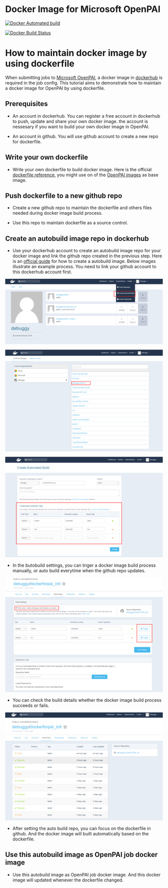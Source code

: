 # Docker Image for Microsoft OpenPAI

[![Docker Automated build](https://img.shields.io/docker/automated/debuggy/dockerforpai_init.svg)](https://hub.docker.com/r/debuggy/dockerforpai_init/)

[![Docker Build Status](https://img.shields.io/docker/build/debuggy/dockerforpai_init.svg)](https://hub.docker.com/r/debuggy/dockerforpai_init/)


# How to maintain docker image by using dockerfile 
 
When submitting jobs to [Microsoft OpenPAI](https://github.com/Microsoft/pai), a docker image in [dockerhub](https://hub.docker.com/) is required in the job config. This tutorial aims to demonstrate how to maintain a docker image for OpenPAI by using dockerfile.

## Prerequisites
- An account in dockerhub. You can register a free account in dockerhub to push, update and share your own docker image. the account is nessesary if you want to build your own docker image in OpenPAI.

- An account in github. You will use github account to create a new repo for dockerfile.

## Write your own dockerfile
- Write your own dockerfile to build docker image. Here is the official [dockerfile reference](https://docs.docker.com/engine/reference/builder/), you might use on of the [OpenPAI images](https://hub.docker.com/u/openpai/) as base image.

## Push dockerfile to a new github repo
- Create a new github repo to maintain the dockerfile and others files needed during docker image build process.

- Use this repo to maintain dockerfile as a source control.

## Create an autobuild image repo in dockerhub
- Use your dockerhub account to create an autobuild image repo for your docker image and link the github repo created in the previous step. Here is an [official guide](https://docs.docker.com/docker-cloud/builds/automated-build/) for how to create a autobuild image. Below images illustrate an example process. You need to link your github account to this dockerhub account first.

![image](https://raw.githubusercontent.com/debuggy/DockerForPAI_init/master/images/create_autobuild.png)

![image](https://raw.githubusercontent.com/debuggy/DockerForPAI_init/master/images/select_github_repo.png)

![image](https://raw.githubusercontent.com/debuggy/DockerForPAI_init/master/images/customize_autobuild.png)

- In the butobuild settings, you can triger a docker image build process manually, or auto build everytime when the github repo updates. 

![build settings](https://raw.githubusercontent.com/debuggy/DockerForPAI_init/master/images/build_settings.png)

- You can check the build details whether the docker image build process succeeds or fails.

![build details](https://raw.githubusercontent.com/debuggy/DockerForPAI_init/master/images/build_details.png)

- After setting the auto build repo, you can focus on the dockerfile in github. And the docker image will built automatically based on the dockerfile.

## Use this autobuild image as OpenPAI job docker image
- Use this autobuild image as OpenPAI job docker image. And this docker image will updated whenever the dockerfile changed.